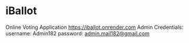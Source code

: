 # iBallot
Online Voting Application
https://iballot.onrender.com
Admin Credentials: 
username: Admin182
password: admin.mail182@gmail.com
